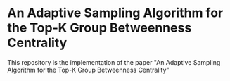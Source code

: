 # An Adaptive Sampling Algorithm for the Top-K Group Betweenness Centrality
 This repository is the implementation of the paper "An Adaptive Sampling Algorithm for the Top-K Group Betweenness Centrality"
